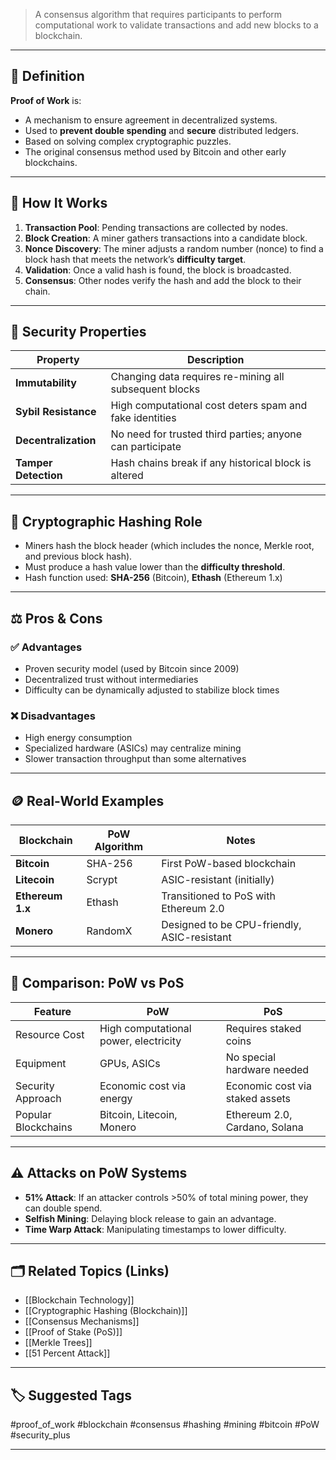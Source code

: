 > A consensus algorithm that requires participants to perform computational work to validate transactions and add new blocks to a blockchain.

---

## 📌 Definition

**Proof of Work** is:
- A mechanism to ensure agreement in decentralized systems.
- Used to **prevent double spending** and **secure** distributed ledgers.
- Based on solving complex cryptographic puzzles.
- The original consensus method used by Bitcoin and other early blockchains.

---

## 🔧 How It Works

1. **Transaction Pool**: Pending transactions are collected by nodes.
2. **Block Creation**: A miner gathers transactions into a candidate block.
3. **Nonce Discovery**: The miner adjusts a random number (nonce) to find a block hash that meets the network’s **difficulty target**.
4. **Validation**: Once a valid hash is found, the block is broadcasted.
5. **Consensus**: Other nodes verify the hash and add the block to their chain.

---

## 🔐 Security Properties

| Property               | Description                                                               |
|------------------------|---------------------------------------------------------------------------|
| **Immutability**       | Changing data requires re-mining all subsequent blocks                    |
| **Sybil Resistance**   | High computational cost deters spam and fake identities                   |
| **Decentralization**   | No need for trusted third parties; anyone can participate                 |
| **Tamper Detection**   | Hash chains break if any historical block is altered                      |

---

## 🧩 Cryptographic Hashing Role

- Miners hash the block header (which includes the nonce, Merkle root, and previous block hash).
- Must produce a hash value lower than the **difficulty threshold**.
- Hash function used: **SHA-256** (Bitcoin), **Ethash** (Ethereum 1.x)

---

## ⚖️ Pros & Cons

### ✅ Advantages
- Proven security model (used by Bitcoin since 2009)
- Decentralized trust without intermediaries
- Difficulty can be dynamically adjusted to stabilize block times

### ❌ Disadvantages
- High energy consumption
- Specialized hardware (ASICs) may centralize mining
- Slower transaction throughput than some alternatives

---

## 🪙 Real-World Examples

| Blockchain     | PoW Algorithm | Notes                                      |
|----------------|----------------|--------------------------------------------|
| **Bitcoin**     | SHA-256        | First PoW-based blockchain                 |
| **Litecoin**    | Scrypt         | ASIC-resistant (initially)                 |
| **Ethereum 1.x**| Ethash         | Transitioned to PoS with Ethereum 2.0      |
| **Monero**      | RandomX        | Designed to be CPU-friendly, ASIC-resistant|

---

## 🔄 Comparison: PoW vs PoS

| Feature             | PoW                                      | PoS                                     |
|---------------------|-------------------------------------------|------------------------------------------|
| Resource Cost       | High computational power, electricity     | Requires staked coins                    |
| Equipment           | GPUs, ASICs                               | No special hardware needed               |
| Security Approach   | Economic cost via energy                  | Economic cost via staked assets          |
| Popular Blockchains | Bitcoin, Litecoin, Monero                 | Ethereum 2.0, Cardano, Solana            |

---

## ⚠️ Attacks on PoW Systems

- **51% Attack**: If an attacker controls >50% of total mining power, they can double spend.
- **Selfish Mining**: Delaying block release to gain an advantage.
- **Time Warp Attack**: Manipulating timestamps to lower difficulty.

---

## 🗂 Related Topics (Links)

- [[Blockchain Technology]]
- [[Cryptographic Hashing (Blockchain)]]
- [[Consensus Mechanisms]]
- [[Proof of Stake (PoS)]]
- [[Merkle Trees]]
- [[51 Percent Attack]]

---

## 🏷 Suggested Tags

#proof_of_work #blockchain #consensus #hashing #mining #bitcoin #PoW #security_plus

---

